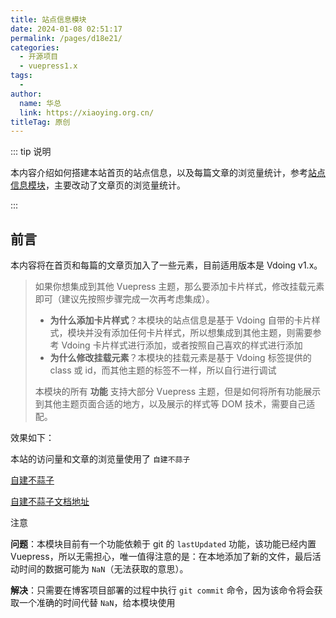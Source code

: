 ```yaml
---
title: 站点信息模块
date: 2024-01-08 02:51:17
permalink: /pages/d18e21/
categories:
  - 开源项目
  - vuepress1.x
tags:
  - 
author: 
  name: 华总
  link: https://xiaoying.org.cn/
titleTag: 原创
---
```



::: tip 说明

本内容介绍如何搭建本站首页的站点信息，以及每篇文章的浏览量统计，参考[站点信息模块](https://notes.youngkbt.cn/about/website/info/)，主要改动了文章页的浏览量统计。

:::

## 前言

本内容将在首页和每篇的文章页加入了一些元素，目前适用版本是 Vdoing v1.x。

> 如果你想集成到其他 Vuepress 主题，那么要添加卡片样式，修改挂载元素即可（建议先按照步骤完成一次再考虑集成）。
>
> - **为什么添加卡片样式**？本模块的站点信息是基于 Vdoing 自带的卡片样式，模块并没有添加任何卡片样式，所以想集成到其他主题，则需要参考 Vdoing 卡片样式进行添加，或者按照自己喜欢的样式进行添加
> - **为什么修改挂载元素**？本模块的挂载元素是基于 Vdoing 标签提供的 class 或 id，而其他主题的标签不一样，所以自行进行调试
>
> 本模块的所有 **功能** 支持大部分 Vuepress 主题，但是如何将所有功能展示到其他主题页面合适的地方，以及展示的样式等 DOM 技术，需要自己适配。

效果如下：



本站的访问量和文章的浏览量使用了 `自建不蒜子`

[自建不蒜子](https://github.com/soxft/busuanzi/wiki/usage)

[自建不蒜子文档地址](https://busuanzi.9420.ltd/)

注意

**问题**：本模块目前有一个功能依赖于 git 的 `lastUpdated` 功能，该功能已经内置 Vuepress，所以无需担心，唯一值得注意的是：在本地添加了新的文件，最后活动时间的数据可能为 `NaN`（无法获取的意思）。

**解决**：只需要在博客项目部署的过程中执行 `git commit` 命令，因为该命令将会获取一个准确的时间代替 `NaN`，给本模块使用